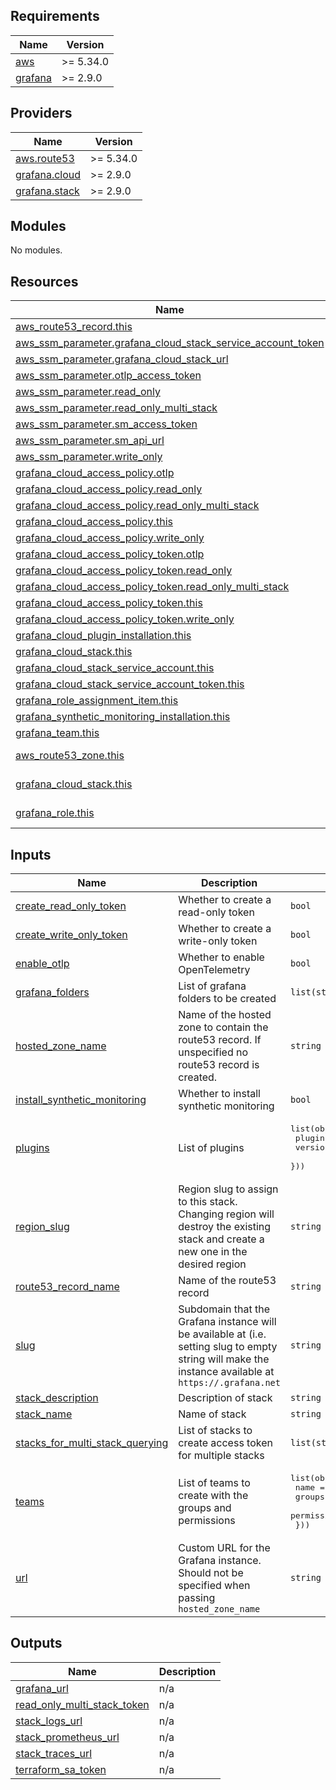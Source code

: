 <!-- BEGIN_TF_DOCS -->
## Requirements

| Name | Version |
|------|---------|
| <a name="requirement_aws"></a> [aws](#requirement\_aws) | >= 5.34.0 |
| <a name="requirement_grafana"></a> [grafana](#requirement\_grafana) | >= 2.9.0 |

## Providers

| Name | Version |
|------|---------|
| <a name="provider_aws.route53"></a> [aws.route53](#provider\_aws.route53) | >= 5.34.0 |
| <a name="provider_grafana.cloud"></a> [grafana.cloud](#provider\_grafana.cloud) | >= 2.9.0 |
| <a name="provider_grafana.stack"></a> [grafana.stack](#provider\_grafana.stack) | >= 2.9.0 |

## Modules

No modules.

## Resources

| Name | Type |
|------|------|
| [aws_route53_record.this](https://registry.terraform.io/providers/hashicorp/aws/latest/docs/resources/route53_record) | resource |
| [aws_ssm_parameter.grafana_cloud_stack_service_account_token](https://registry.terraform.io/providers/hashicorp/aws/latest/docs/resources/ssm_parameter) | resource |
| [aws_ssm_parameter.grafana_cloud_stack_url](https://registry.terraform.io/providers/hashicorp/aws/latest/docs/resources/ssm_parameter) | resource |
| [aws_ssm_parameter.otlp_access_token](https://registry.terraform.io/providers/hashicorp/aws/latest/docs/resources/ssm_parameter) | resource |
| [aws_ssm_parameter.read_only](https://registry.terraform.io/providers/hashicorp/aws/latest/docs/resources/ssm_parameter) | resource |
| [aws_ssm_parameter.read_only_multi_stack](https://registry.terraform.io/providers/hashicorp/aws/latest/docs/resources/ssm_parameter) | resource |
| [aws_ssm_parameter.sm_access_token](https://registry.terraform.io/providers/hashicorp/aws/latest/docs/resources/ssm_parameter) | resource |
| [aws_ssm_parameter.sm_api_url](https://registry.terraform.io/providers/hashicorp/aws/latest/docs/resources/ssm_parameter) | resource |
| [aws_ssm_parameter.write_only](https://registry.terraform.io/providers/hashicorp/aws/latest/docs/resources/ssm_parameter) | resource |
| [grafana_cloud_access_policy.otlp](https://registry.terraform.io/providers/grafana/grafana/latest/docs/resources/cloud_access_policy) | resource |
| [grafana_cloud_access_policy.read_only](https://registry.terraform.io/providers/grafana/grafana/latest/docs/resources/cloud_access_policy) | resource |
| [grafana_cloud_access_policy.read_only_multi_stack](https://registry.terraform.io/providers/grafana/grafana/latest/docs/resources/cloud_access_policy) | resource |
| [grafana_cloud_access_policy.this](https://registry.terraform.io/providers/grafana/grafana/latest/docs/resources/cloud_access_policy) | resource |
| [grafana_cloud_access_policy.write_only](https://registry.terraform.io/providers/grafana/grafana/latest/docs/resources/cloud_access_policy) | resource |
| [grafana_cloud_access_policy_token.otlp](https://registry.terraform.io/providers/grafana/grafana/latest/docs/resources/cloud_access_policy_token) | resource |
| [grafana_cloud_access_policy_token.read_only](https://registry.terraform.io/providers/grafana/grafana/latest/docs/resources/cloud_access_policy_token) | resource |
| [grafana_cloud_access_policy_token.read_only_multi_stack](https://registry.terraform.io/providers/grafana/grafana/latest/docs/resources/cloud_access_policy_token) | resource |
| [grafana_cloud_access_policy_token.this](https://registry.terraform.io/providers/grafana/grafana/latest/docs/resources/cloud_access_policy_token) | resource |
| [grafana_cloud_access_policy_token.write_only](https://registry.terraform.io/providers/grafana/grafana/latest/docs/resources/cloud_access_policy_token) | resource |
| [grafana_cloud_plugin_installation.this](https://registry.terraform.io/providers/grafana/grafana/latest/docs/resources/cloud_plugin_installation) | resource |
| [grafana_cloud_stack.this](https://registry.terraform.io/providers/grafana/grafana/latest/docs/resources/cloud_stack) | resource |
| [grafana_cloud_stack_service_account.this](https://registry.terraform.io/providers/grafana/grafana/latest/docs/resources/cloud_stack_service_account) | resource |
| [grafana_cloud_stack_service_account_token.this](https://registry.terraform.io/providers/grafana/grafana/latest/docs/resources/cloud_stack_service_account_token) | resource |
| [grafana_role_assignment_item.this](https://registry.terraform.io/providers/grafana/grafana/latest/docs/resources/role_assignment_item) | resource |
| [grafana_synthetic_monitoring_installation.this](https://registry.terraform.io/providers/grafana/grafana/latest/docs/resources/synthetic_monitoring_installation) | resource |
| [grafana_team.this](https://registry.terraform.io/providers/grafana/grafana/latest/docs/resources/team) | resource |
| [aws_route53_zone.this](https://registry.terraform.io/providers/hashicorp/aws/latest/docs/data-sources/route53_zone) | data source |
| [grafana_cloud_stack.this](https://registry.terraform.io/providers/grafana/grafana/latest/docs/data-sources/cloud_stack) | data source |
| [grafana_role.this](https://registry.terraform.io/providers/grafana/grafana/latest/docs/data-sources/role) | data source |

## Inputs

| Name | Description | Type | Default | Required |
|------|-------------|------|---------|:--------:|
| <a name="input_create_read_only_token"></a> [create\_read\_only\_token](#input\_create\_read\_only\_token) | Whether to create a read-only token | `bool` | `false` | no |
| <a name="input_create_write_only_token"></a> [create\_write\_only\_token](#input\_create\_write\_only\_token) | Whether to create a write-only token | `bool` | `false` | no |
| <a name="input_enable_otlp"></a> [enable\_otlp](#input\_enable\_otlp) | Whether to enable OpenTelemetry | `bool` | `false` | no |
| <a name="input_grafana_folders"></a> [grafana\_folders](#input\_grafana\_folders) | List of grafana folders to be created | `list(string)` | `[]` | no |
| <a name="input_hosted_zone_name"></a> [hosted\_zone\_name](#input\_hosted\_zone\_name) | Name of the hosted zone to contain the route53 record. If unspecified no route53 record is created. | `string` | `null` | no |
| <a name="input_install_synthetic_monitoring"></a> [install\_synthetic\_monitoring](#input\_install\_synthetic\_monitoring) | Whether to install synthetic monitoring | `bool` | n/a | yes |
| <a name="input_plugins"></a> [plugins](#input\_plugins) | List of plugins | <pre>list(object({<br>    plugin  = string<br>    version = string<br>  }))</pre> | `[]` | no |
| <a name="input_region_slug"></a> [region\_slug](#input\_region\_slug) | Region slug to assign to this stack. Changing region will destroy the existing stack and create a new one in the desired region | `string` | `null` | no |
| <a name="input_route53_record_name"></a> [route53\_record\_name](#input\_route53\_record\_name) | Name of the route53 record | `string` | `null` | no |
| <a name="input_slug"></a> [slug](#input\_slug) | Subdomain that the Grafana instance will be available at (i.e. setting slug to empty string will make the instance available at `https://.grafana.net` | `string` | `null` | no |
| <a name="input_stack_description"></a> [stack\_description](#input\_stack\_description) | Description of stack | `string` | `null` | no |
| <a name="input_stack_name"></a> [stack\_name](#input\_stack\_name) | Name of stack | `string` | `null` | no |
| <a name="input_stacks_for_multi_stack_querying"></a> [stacks\_for\_multi\_stack\_querying](#input\_stacks\_for\_multi\_stack\_querying) | List of stacks to create access token for multiple stacks | `list(string)` | `[]` | no |
| <a name="input_teams"></a> [teams](#input\_teams) | List of teams to create with the groups and permissions | <pre>list(object({<br>    name        = string<br>    groups      = list(string)<br>    permissions = list(string)<br>  }))</pre> | `[]` | no |
| <a name="input_url"></a> [url](#input\_url) | Custom URL for the Grafana instance. Should not be specified when passing `hosted_zone_name` | `string` | `null` | no |

## Outputs

| Name | Description |
|------|-------------|
| <a name="output_grafana_url"></a> [grafana\_url](#output\_grafana\_url) | n/a |
| <a name="output_read_only_multi_stack_token"></a> [read\_only\_multi\_stack\_token](#output\_read\_only\_multi\_stack\_token) | n/a |
| <a name="output_stack_logs_url"></a> [stack\_logs\_url](#output\_stack\_logs\_url) | n/a |
| <a name="output_stack_prometheus_url"></a> [stack\_prometheus\_url](#output\_stack\_prometheus\_url) | n/a |
| <a name="output_stack_traces_url"></a> [stack\_traces\_url](#output\_stack\_traces\_url) | n/a |
| <a name="output_terraform_sa_token"></a> [terraform\_sa\_token](#output\_terraform\_sa\_token) | n/a |
<!-- END_TF_DOCS -->